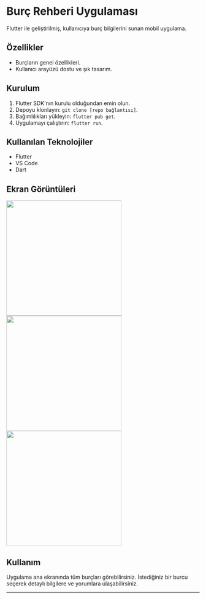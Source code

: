 # Burç Rehberi Uygulaması

Flutter ile geliştirilmiş, kullanıcıya burç bilgilerini sunan mobil uygulama.

## Özellikler
- Burçların genel özellikleri.
- Kullanıcı arayüzü dostu ve şık tasarım.

## Kurulum

1. Flutter SDK'nın kurulu olduğundan emin olun.
2. Depoyu klonlayın: `git clone [repo bağlantısı]`.
3. Bağımlılıkları yükleyin: `flutter pub get`.
4. Uygulamayı çalıştırın: `flutter run`.

## Kullanılan Teknolojiler

- Flutter
- VS Code
- Dart

## Ekran Görüntüleri
<img src="https://github.com/aybukeoguz/zodiac-sign-app-flutter/assets/80958621/acfcc243-3165-4d7a-b666-bd62433a4f08" width="300">

<img src="https://github.com/aybukeoguz/zodiac-sign-app-flutter/assets/80958621/d69a0c81-8969-4b58-b385-cb92fdb3db53" width="300">

<img src="https://github.com/aybukeoguz/zodiac-sign-app-flutter/assets/80958621/bcf2c86b-01ab-45b7-b585-bd590fdf54d4" width="300">

## Kullanım

Uygulama ana ekranında tüm burçları görebilirsiniz. İstediğiniz bir burcu seçerek detaylı bilgilere ve yorumlara ulaşabilirsiniz.

---
